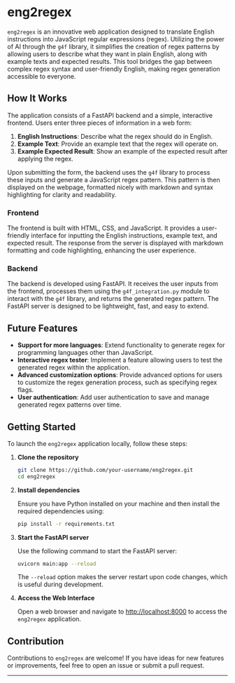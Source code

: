 # eng2regex

`eng2regex` is an innovative web application designed to translate English instructions into JavaScript regular expressions (regex). Utilizing the power of AI through the `g4f` library, it simplifies the creation of regex patterns by allowing users to describe what they want in plain English, along with example texts and expected results. This tool bridges the gap between complex regex syntax and user-friendly English, making regex generation accessible to everyone.

## How It Works

The application consists of a FastAPI backend and a simple, interactive frontend. Users enter three pieces of information in a web form:

1. **English Instructions**: Describe what the regex should do in English.
2. **Example Text**: Provide an example text that the regex will operate on.
3. **Example Expected Result**: Show an example of the expected result after applying the regex.

Upon submitting the form, the backend uses the `g4f` library to process these inputs and generate a JavaScript regex pattern. This pattern is then displayed on the webpage, formatted nicely with markdown and syntax highlighting for clarity and readability.

### Frontend

The frontend is built with HTML, CSS, and JavaScript. It provides a user-friendly interface for inputting the English instructions, example text, and expected result. The response from the server is displayed with markdown formatting and code highlighting, enhancing the user experience.

### Backend

The backend is developed using FastAPI. It receives the user inputs from the frontend, processes them using the `g4f_integration.py` module to interact with the `g4f` library, and returns the generated regex pattern. The FastAPI server is designed to be lightweight, fast, and easy to extend.

## Future Features

- **Support for more languages**: Extend functionality to generate regex for programming languages other than JavaScript.
- **Interactive regex tester**: Implement a feature allowing users to test the generated regex within the application.
- **Advanced customization options**: Provide advanced options for users to customize the regex generation process, such as specifying regex flags.
- **User authentication**: Add user authentication to save and manage generated regex patterns over time.

## Getting Started

To launch the `eng2regex` application locally, follow these steps:

1. **Clone the repository**

    ```bash
    git clone https://github.com/your-username/eng2regex.git
    cd eng2regex
    ```

2. **Install dependencies**

    Ensure you have Python installed on your machine and then install the required dependencies using:

    ```bash
    pip install -r requirements.txt
    ```

3. **Start the FastAPI server**

    Use the following command to start the FastAPI server:

    ```bash
    uvicorn main:app --reload
    ```

    The `--reload` option makes the server restart upon code changes, which is useful during development.

4. **Access the Web Interface**

    Open a web browser and navigate to [http://localhost:8000](http://localhost:8000) to access the `eng2regex` application.

## Contribution

Contributions to `eng2regex` are welcome! If you have ideas for new features or improvements, feel free to open an issue or submit a pull request.

--- 
